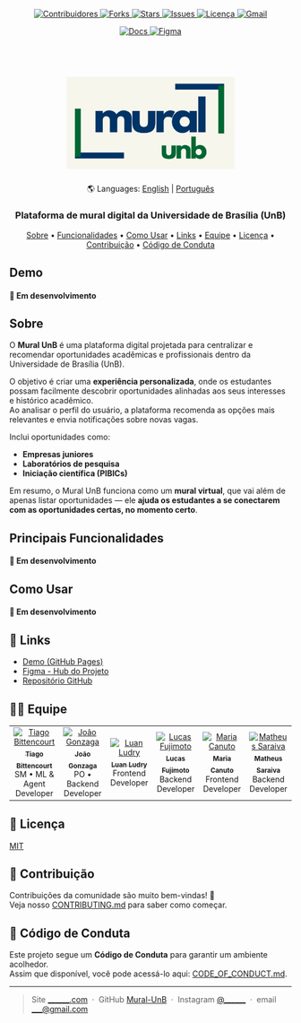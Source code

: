 <a id="readme-top"></a> 

<!-- ESCUDOS DO PROJETO -->
<p align="center">
  <a href="https://github.com/unb-mds/Mural-UnB/graphs/contributors">
    <img src="https://img.shields.io/github/contributors/unb-mds/Mural-UnB.svg?style=for-the-badge" alt="Contribuidores" />
  </a>
  <a href="https://github.com/unb-mds/Mural-UnB/network/members">
    <img src="https://img.shields.io/github/forks/unb-mds/Mural-UnB.svg?style=for-the-badge" alt="Forks" />
  </a>
  <a href="https://github.com/unb-mds/Mural-UnB/stargazers">
    <img src="https://img.shields.io/github/stars/unb-mds/Mural-UnB.svg?style=for-the-badge" alt="Stars" />
  </a>
  <a href="https://github.com/unb-mds/Mural-UnB/issues">
    <img src="https://img.shields.io/github/issues/unb-mds/Mural-UnB.svg?style=for-the-badge" alt="Issues" />
  </a>
  <a href="https://github.com/unb-mds/Mural-UnB/blob/main/LICENSE">
    <img src="https://img.shields.io/github/license/unb-mds/Mural-UnB.svg?style=for-the-badge" alt="Licença" />
  </a>
  <a href="mailto:____@gmail.com">
    <img src="https://img.shields.io/badge/Gmail-D14836?style=for-the-badge&logo=gmail&logoColor=white" alt="Gmail" />
  </a>
</p>

<p align="center">
  <a href="https://unb-mds.github.io/2025-2-Mural-UnB">
    <img src="https://img.shields.io/badge/GitHub%20Pages-Docs-blue?style=for-the-badge&logo=github" alt="Docs"/>
  </a>
  <a href="https://www.figma.com/board/S9uS0BvdNKOcX2gYhVtMDY/Mural-UnB-MDS?node-id=0-1&p=f&t=3mDHHLQPSOljbISN-0">
    <img src="https://img.shields.io/badge/Figma-Hub-purple?style=for-the-badge&logo=figma" alt="Figma"/>
  </a>
</p>



<h1 align="center">
  <br>
  <a href="#"><img src="./readme/main_logo.png" alt="Mural UnB" width="300"></a>
</h1>

<p align="center"> 
  🌎 Languages: <a href="./readme/README.en.md">English</a> | <a href="./README.md">Português</a>
</p>

<h3 align="center">Plataforma de mural digital da Universidade de Brasília (UnB)</h3>

<!-- 
<p align="center">
  <a>
    <img src="https://badge.fury.io/js/mural-unb.svg" alt="Versão npm">
  </a>
  <a>
    <img src="https://badge.fury.io/py/pip.svg" alt="Versão PyPi">
  </a>
  <a>
    <img src="https://img.shields.io/badge/docker%20engine-28.4-blue" alt="Docker">
  </a>
</p>
-->

<p align="center">
  <a href="#sobre">Sobre</a> •
  <a href="#principais-funcionalidades">Funcionalidades</a> •
  <a href="#como-usar">Como Usar</a> •
  <a href="#🔗-links">Links</a> •
  <a href="#🙋‍♂️-equipe">Equipe</a> •
  <a href="#🧾-licença">Licença</a> •
  <a href="#🤝-contribuição">Contribuição</a> •
  <a href="#📜-código-de-conduta">Código de Conduta</a>
</p>

## Demo

#### 🚧 Em desenvolvimento

## Sobre

O **Mural UnB** é uma plataforma digital projetada para centralizar e recomendar oportunidades acadêmicas e profissionais dentro da Universidade de Brasília (UnB).  

O objetivo é criar uma **experiência personalizada**, onde os estudantes possam facilmente descobrir oportunidades alinhadas aos seus interesses e histórico acadêmico.  
Ao analisar o perfil do usuário, a plataforma recomenda as opções mais relevantes e envia notificações sobre novas vagas.  

Inclui oportunidades como:  
- **Empresas juniores**  
- **Laboratórios de pesquisa**  
- **Iniciação científica (PIBICs)**  

Em resumo, o Mural UnB funciona como um **mural virtual**, que vai além de apenas listar oportunidades — ele **ajuda os estudantes a se conectarem com as oportunidades certas, no momento certo**.  

## Principais Funcionalidades

#### 🚧 Em desenvolvimento

## Como Usar

#### 🚧 Em desenvolvimento

## 🔗 Links
- [Demo (GitHub Pages)](https://unb-mds.github.io/Mural-UnB/)  
- [Figma - Hub do Projeto](https://www.figma.com/board/S9uS0BvdNKOcX2gYhVtMDY/Mural-UnB-MDS?node-id=0-1&p=f&t=3mDHHLQPSOljbISN-0)  
- [Repositório GitHub](https://github.com/unb-mds/Mural-UnB) 

## 🙋‍♂️ Equipe

<table>
  <tr>
    <td align="center">
      <a href="https://github.com/TiagoSBittencourt">
        <img src="https://github.com/TiagoSBittencourt.png" width="100px;" alt="Tiago Bittencourt"/>
        <br /><sub><b>Tiago Bittencourt</b></sub>
      </a>
      <br /><span>SM • ML & Agent Developer</span>
    </td>
    <td align="center">
      <a href="https://github.com/Karmantinedev">
        <img src="https://github.com/Karmantinedev.png" width="100px;" alt="João Gonzaga"/>
        <br /><sub><b>João Gonzaga</b></sub>
      </a>
      <br /><span>PO • Backend Developer</span>
    </td>
    <td align="center">
      <a href="https://github.com/luanludry">
        <img src="https://github.com/luanludry.png" width="100px;" alt="Luan Ludry"/>
        <br /><sub><b>Luan Ludry</b></sub>
      </a>
      <br /><span>Frontend Developer</span>
    </td>
    <td align="center">
      <a href="https://github.com/Lucasft16">
        <img src="https://github.com/Lucasft16.png" width="100px;" alt="Lucas Fujimoto"/>
        <br /><sub><b>Lucas Fujimoto</b></sub>
      </a>
      <br /><span>Backend Developer</span>
    </td>
    <td align="center">
      <a href="https://github.com/MariaClara-Canuto">
        <img src="https://github.com/MariaClara-Canuto.png" width="100px;" alt="Maria Canuto"/>
        <br /><sub><b>Maria Canuto</b></sub>
      </a>
      <br /><span>Frontend Developer</span>
    </td>
    <td align="center">
      <a href="https://github.com/apptrx">
        <img src="https://github.com/apptrx.png" width="100px;" alt="Matheus Saraiva"/>
        <br /><sub><b>Matheus Saraiva</b></sub>
      </a>
      <br /><span>Backend Developer</span>
    </td>
  </tr>
</table>

## 🧾 Licença

[MIT](./LICENSE)

## 🤝 Contribuição

Contribuições da comunidade são muito bem-vindas! 🎉  
Veja nosso [CONTRIBUTING.md](./.github/CONTRIBUTING.md) para saber como começar.

## 📜 Código de Conduta

Este projeto segue um **Código de Conduta** para garantir um ambiente acolhedor.  
Assim que disponível, você pode acessá-lo aqui: [CODE_OF_CONDUCT.md](./.github/CODE_OF_CONDUCT.md).

---

> Site [______.com]() &nbsp;&middot;&nbsp;
> GitHub [Mural-UnB](https://github.com/unb-mds/Mural-UnB) &nbsp;&middot;&nbsp;
> Instagram [@______]() &nbsp;&middot;&nbsp;
> email [___@gmail.com]()
